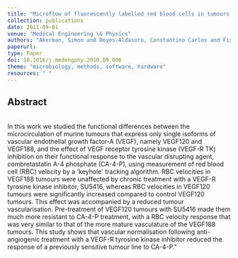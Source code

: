 ```yaml
---
title: "Microflow of fluorescently labelled red blood cells in tumours expressing single isoforms of VEGF and their response to vascular targeting agents"
collection: publications
date: 2011-09-01
venue: "Medical Engineering \& Physics"
authors: "Akerman, Simon and Reyes-Aldasoro, Constantino Carlos and Fisher, Matthew and Pettyjohn, Katie L. and Björndahl, Meit A. and Evans, Helen and Tozer, Gillian M."
paperurl:
type: Paper
doi: 10.1016/j.medengphy.2010.09.006
theme: "microbiology, methods, software, hardware"
resources: " "
---
```

<h2> Abstract </h2>  <br> In this work we studied the functional differences between the microcirculation of murine tumours that express only single isoforms of vascular endothelial growth factor-A (VEGF), namely VEGF120 and VEGF188, and the effect of VEGF receptor tyrosine kinase (VEGF-R TK) inhibition on their functional response to the vascular disrupting agent, combretastatin A-4 phosphate (CA-4-P), using measurement of red blood cell (RBC) velocity by a 'keyhole' tracking algorithm. RBC velocities in VEGF188 tumours were unaffected by chronic treatment with a VEGF-R tyrosine kinase inhibitor, SU5416, whereas RBC velocities in VEGF120 tumours were significantly increased compared to control VEGF120 tumours. This effect was accompanied by a reduced tumour vascularisation. Pre-treatment of VEGF120 tumours with SU5416 made them much more resistant to CA-4-P treatment, with a RBC velocity response that was very similar to that of the more mature vasculature of the VEGF188 tumours. This study shows that vascular normalisation following anti-angiogenic treatment with a VEGF-R tyrosine kinase inhibitor reduced the response of a previously sensitive tumour line to CA-4-P."
